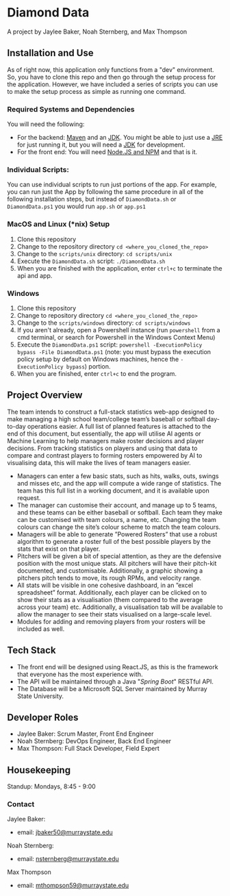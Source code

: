 # Diamond Data
A project by Jaylee Baker, Noah Sternberg, and Max Thompson

## Installation and Use
As of right now, this application only functions from a "dev" environment. So, you have to clone this repo and then go through the setup process for the application. However, we have included a series of scripts you can use to make the setup process as simple as running one command.

### Required Systems and Dependencies
You will need the following:
- For the backend: [Maven](https://maven.apache.org/download.cgi) and an [JDK](https://www.oracle.com/java/technologies/downloads/). You might be able to just use a [JRE](https://www.java.com/en/download/manual.jsp) for just running it, but you will need a [JDK](https://www.oracle.com/java/technologies/downloads/) for development.
- For the front end: You will need [Node.JS and NPM](https://nodejs.org/en/download) and that is it.

### Individual Scripts:
You can use individual scripts to run just portions of the app. For example, you can run just the App by following the same procedure in all of the following installation steps, but instead of `DiamondData.sh` or `DiamondData.ps1` you would run `app.sh` or `app.ps1`

### MacOS and Linux (*nix) Setup
1. Clone this repository
1. Change to the repository directory `cd <where_you_cloned_the_repo>`
1. Change to the `scripts/unix` directory: `cd scripts/unix`
1. Execute the `DiamondData.sh` script: `./DiamondData.sh`
1. When you are finished with the application, enter `ctrl+c` to terminate the api and app.

### Windows
1. Clone this repository
1. Change to repository directory `cd <where_you_cloned_the_repo>`
1. Change to the `scripts/windows` directory: `cd scripts/windows`
1. If you aren't already, open a Powershell instance (run `powershell` from a cmd terminal, or search for Powershell in the Windows Context Menu)
1. Execute the `DiamondData.ps1` script: `powershell -ExecutionPolicy bypass -File DiamondData.ps1` (note: you must bypass the execution policy setup by default on Windows machines, hence the `-ExecutionPolicy bypass`) portion.
1. When you are finished, enter `ctrl+c` to end the program.

## Project Overview
The team intends to construct a full-stack statistics web-app designed to make managing a high school team/college team’s
baseball or softball day-to-day operations easier. A full list of planned features is attached to the end of this document, but
essentially, the app will utilise AI agents or Machine Learning to help managers make roster decisions and player decisions.
From tracking statistics on players and using that data to compare and contrast players to forming rosters empowered by
AI to visualising data, this will make the lives of team managers easier.

- Managers can enter a few basic stats, such as hits, walks, outs, swings and misses etc, and the app will compute a wide
range of statistics. The team has this full list in a working document, and it is available upon request.
- The manager can customise their account, and manage up to 5 teams, and these teams can be either baseball or
softball. Each team they make can be customised with team colours, a name, etc. Changing the team colours can
change the site’s colour scheme to match the team colours.
- Managers will be able to generate ”Powered Rosters” that use a robust algorithm to generate a roster full of the best
possible players by the stats that exist on that player.
- Pitchers will be given a bit of special attention, as they are the defensive position with the most unique stats. All
pitchers will have their pitch-kit documented, and customisable. Additionally, a graphic showing a pitchers pitch tends
to move, its rough RPMs, and velocity range.
- All stats will be visible in one cohesive dashboard, in an ”excel spreadsheet” format. Additionally, each player can be
clicked on to show their stats as a visualisation (them compared to the average across your team) etc. Additionally, a
visualisation tab will be available to allow the manager to see their stats visualised on a large-scale level.
- Modules for adding and removing players from your rosters will be included as well.

## Tech Stack
- The front end will be designed using React.JS, as this is the framework that everyone has the most experience with. 
- The API will be maintained through a Java "*Spring Boot*" RESTful API.
- The Database will be a Microsoft SQL Server maintained by Murray State University.

## Developer Roles
- Jaylee Baker: Scrum Master, Front End Engineer
- Noah Sternberg: DevOps Engineer, Back End Engineer
- Max Thompson: Full Stack Developer, Field Expert

## Housekeeping
Standup: Mondays, 8:45 - 9:00

### Contact
Jaylee Baker:
- email: jbaker50@murraystate.edu

Noah Sternberg:
- email: nsternberg@murraystate.edu

Max Thompson
- email: mthompson59@murraystate.edu

